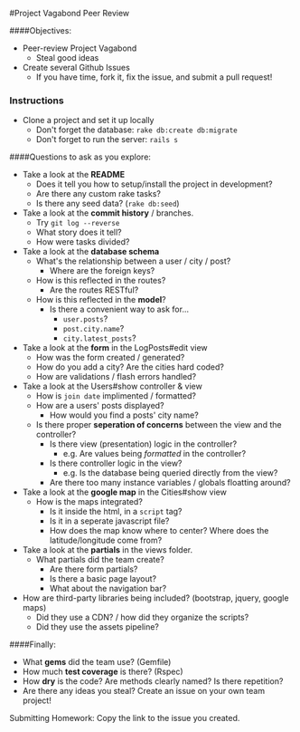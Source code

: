 #Project Vagabond Peer Review

####Objectives:

* Peer-review Project Vagabond
    - Steal good ideas
* Create several Github Issues
    - If you have time, fork it, fix the issue, and submit a pull request!

### Instructions

* Clone a project and set it up locally
    * Don't forget the database: `rake db:create db:migrate`
    * Don't forget to run the server: `rails s`

####Questions to ask as you explore:
* Take a look at the **README**
    - Does it tell you how to setup/install the project in development?
    - Are there any custom rake tasks?
    - Is there any seed data? (`rake db:seed`)
* Take a look at the **commit history** / branches.
    - Try `git log --reverse`
    - What story does it tell?
    - How were tasks divided?
* Take a look at the **database schema**
    - What's the relationship between a user / city / post?
        + Where are the foreign keys?
    - How is this reflected in the routes?
        + Are the routes RESTful?
    - How is this reflected in the **model**?
        + Is there a convenient way to ask for...
            * `user.posts`?
            * `post.city.name`?
            * `city.latest_posts`?
* Take a look at the **form** in the LogPosts#edit view
    - How was the form created / generated?
    - How do you add a city? Are the cities hard coded?
    - How are validations / flash errors handled?
* Take a look at the Users#show controller & view
    - How is `join date` implimented / formatted?
    - How are a users' posts displayed?
        - How would you find a posts' city name?
    - Is there proper **seperation of concerns** between the view and the controller?
        + Is there view (presentation) logic in the controller?
            * e.g. Are values being _formatted_ in the controller?
        + Is there controller logic in the view?
            * e.g. Is the database being queried directly from the view?
        + Are there too many instance variables / globals floatting around?
* Take a look at the **google map** in the Cities#show view
    - How is the maps integrated?
        + Is it inside the html, in a `script` tag?
        + Is it in a seperate javascript file?
        + How does the map know where to center? Where does the latitude/longitude come from?
* Take a look at the **partials** in the views folder.
    - What partials did the team create?
        + Are there form partials?
        + Is there a basic page layout?
        + What about the navigation bar?
* How are third-party libraries being included? (bootstrap, jquery, google maps)
    - Did they use a CDN? / how did they organize the scripts?
    - Did they use the assets pipeline?

####Finally:

* What **gems** did the team use? (Gemfile)
* How much **test coverage** is there? (Rspec)
* How **dry** is the code? Are methods clearly named? Is there repetition?
* Are there any ideas you steal? Create an issue on your own team project!

Submitting Homework: Copy the link to the issue you created.
